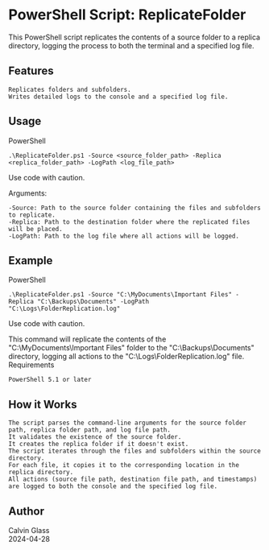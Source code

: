 
# PowerShell Script: ReplicateFolder

This PowerShell script replicates the contents of a source folder to a replica directory, logging the process to both the terminal and a specified log file.
## Features

    Replicates folders and subfolders.
    Writes detailed logs to the console and a specified log file.

## Usage
PowerShell

`.\ReplicateFolder.ps1 -Source <source_folder_path> -Replica <replica_folder_path> -LogPath <log_file_path>`

Use code with caution.

Arguments:

    -Source: Path to the source folder containing the files and subfolders to replicate.
    -Replica: Path to the destination folder where the replicated files will be placed.
    -LogPath: Path to the log file where all actions will be logged.

## Example
PowerShell

`.\ReplicateFolder.ps1 -Source "C:\MyDocuments\Important Files" -Replica "C:\Backups\Documents" -LogPath "C:\Logs\FolderReplication.log"`

Use code with caution.

This command will replicate the contents of the "C:\MyDocuments\Important Files" folder to the "C:\Backups\Documents" directory, logging all actions to the "C:\Logs\FolderReplication.log" file.
Requirements

    PowerShell 5.1 or later

## How it Works

    The script parses the command-line arguments for the source folder path, replica folder path, and log file path.
    It validates the existence of the source folder.
    It creates the replica folder if it doesn't exist.
    The script iterates through the files and subfolders within the source directory.
    For each file, it copies it to the corresponding location in the replica directory.
    All actions (source file path, destination file path, and timestamps) are logged to both the console and the specified log file.


## Author

Calvin Glass  
2024-04-28

